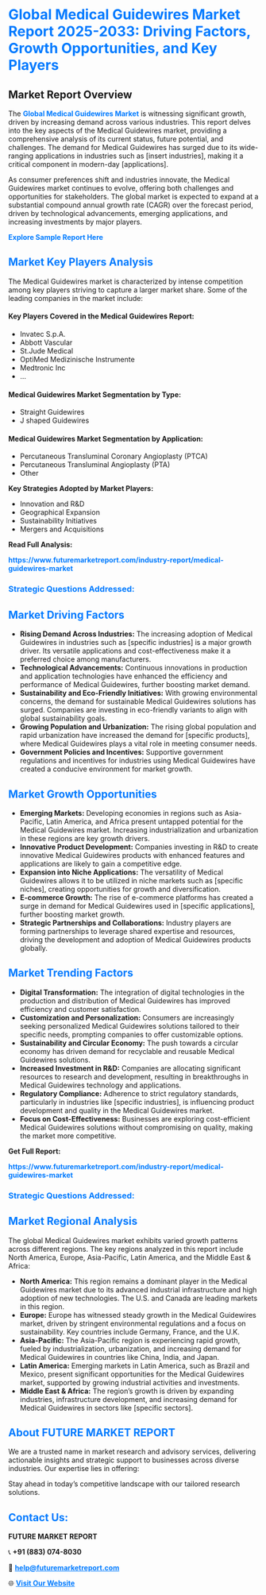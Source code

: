 <h1 style="color: #007BFF;">Global Medical Guidewires Market Report 2025-2033: Driving Factors, Growth Opportunities, and Key Players</h1>

<section id="overview">
<h2>Market Report Overview</h2>
<p>The <a href="https://www.futuremarketreport.com/industry-report/medical-guidewires-market" style="color: #007BFF; text-decoration: none;"><strong>Global Medical Guidewires Market</strong></a> is witnessing significant growth, driven by increasing demand across various industries. This report delves into the key aspects of the Medical Guidewires market, providing a comprehensive analysis of its current status, future potential, and challenges. The demand for Medical Guidewires has surged due to its wide-ranging applications in industries such as [insert industries], making it a critical component in modern-day [applications].</p>
<p>As consumer preferences shift and industries innovate, the Medical Guidewires market continues to evolve, offering both challenges and opportunities for stakeholders. The global market is expected to expand at a substantial compound annual growth rate (CAGR) over the forecast period, driven by technological advancements, emerging applications, and increasing investments by major players.</p>
</section>

<section id="overview">
<p><a href="https://www.futuremarketreport.com/request-sample/reportId=105995" style="color: #007BFF; text-decoration: none;"><strong>Explore Sample Report Here</strong></a></p>
</section>

<section id="key-players">
<h2 style="color: #007BFF;">Market Key Players Analysis</h2>
<p>The Medical Guidewires market is characterized by intense competition among key players striving to capture a larger market share. Some of the leading companies in the market include:</p>
<h4>Key Players Covered in the Medical Guidewires Report:</h4>
<ul><li>Invatec S.p.A.</li><li>Abbott Vascular</li><li>St.Jude Medical</li><li>OptiMed Medizinische Instrumente</li><li>Medtronic Inc</li><li>...</li></ul>
<h4>Medical Guidewires Market Segmentation by Type:</h4>
<ul><li>Straight Guidewires</li><li>J shaped Guidewires</li></ul>

<h4>Medical Guidewires Market Segmentation by Application:</h4>
<ul><li>Percutaneous Transluminal Coronary Angioplasty (PTCA)</li><li>Percutaneous Transluminal Angioplasty (PTA)</li><li>Other</li></ul>
<p><strong>Key Strategies Adopted by Market Players:</strong></p>
<ul>
<li>Innovation and R&D</li>
<li>Geographical Expansion</li>
<li>Sustainability Initiatives</li>
<li>Mergers and Acquisitions</li>
</ul>
</section>

<section>
<p><strong>Read Full Analysis: </strong></p><a href="https://www.futuremarketreport.com/industry-report/medical-guidewires-market" style="color: #007BFF; text-decoration: none;"><strong>https://www.futuremarketreport.com/industry-report/medical-guidewires-market</strong></a>
<h3 style="color: #007BFF;">Strategic Questions Addressed:</h3>
</section>

<section id="driving-factors">
<h2 style="color: #007BFF;">Market Driving Factors</h2>
<ul>
<li><strong>Rising Demand Across Industries:</strong> The increasing adoption of Medical Guidewires in industries such as [specific industries] is a major growth driver. Its versatile applications and cost-effectiveness make it a preferred choice among manufacturers.</li>
<li><strong>Technological Advancements:</strong> Continuous innovations in production and application technologies have enhanced the efficiency and performance of Medical Guidewires, further boosting market demand.</li>
<li><strong>Sustainability and Eco-Friendly Initiatives:</strong> With growing environmental concerns, the demand for sustainable Medical Guidewires solutions has surged. Companies are investing in eco-friendly variants to align with global sustainability goals.</li>
<li><strong>Growing Population and Urbanization:</strong> The rising global population and rapid urbanization have increased the demand for [specific products], where Medical Guidewires plays a vital role in meeting consumer needs.</li>
<li><strong>Government Policies and Incentives:</strong> Supportive government regulations and incentives for industries using Medical Guidewires have created a conducive environment for market growth.</li>
</ul>
</section>

<section id="growth-opportunities">
<h2 style="color: #007BFF;">Market Growth Opportunities</h2>
<ul>
<li><strong>Emerging Markets:</strong> Developing economies in regions such as Asia-Pacific, Latin America, and Africa present untapped potential for the Medical Guidewires market. Increasing industrialization and urbanization in these regions are key growth drivers.</li>
<li><strong>Innovative Product Development:</strong> Companies investing in R&D to create innovative Medical Guidewires products with enhanced features and applications are likely to gain a competitive edge.</li>
<li><strong>Expansion into Niche Applications:</strong> The versatility of Medical Guidewires allows it to be utilized in niche markets such as [specific niches], creating opportunities for growth and diversification.</li>
<li><strong>E-commerce Growth:</strong> The rise of e-commerce platforms has created a surge in demand for Medical Guidewires used in [specific applications], further boosting market growth.</li>
<li><strong>Strategic Partnerships and Collaborations:</strong> Industry players are forming partnerships to leverage shared expertise and resources, driving the development and adoption of Medical Guidewires products globally.</li>
</ul>
</section>

<section id="trending-factors">
<h2 style="color: #007BFF;">Market Trending Factors</h2>
<ul>
<li><strong>Digital Transformation:</strong> The integration of digital technologies in the production and distribution of Medical Guidewires has improved efficiency and customer satisfaction.</li>
<li><strong>Customization and Personalization:</strong> Consumers are increasingly seeking personalized Medical Guidewires solutions tailored to their specific needs, prompting companies to offer customizable options.</li>
<li><strong>Sustainability and Circular Economy:</strong> The push towards a circular economy has driven demand for recyclable and reusable Medical Guidewires solutions.</li>
<li><strong>Increased Investment in R&D:</strong> Companies are allocating significant resources to research and development, resulting in breakthroughs in Medical Guidewires technology and applications.</li>
<li><strong>Regulatory Compliance:</strong> Adherence to strict regulatory standards, particularly in industries like [specific industries], is influencing product development and quality in the Medical Guidewires market.</li>
<li><strong>Focus on Cost-Effectiveness:</strong> Businesses are exploring cost-efficient Medical Guidewires solutions without compromising on quality, making the market more competitive.</li>
</ul>
</section>

<section>
<p><strong>Get Full Report: </strong></p><a href="https://www.futuremarketreport.com/industry-report/medical-guidewires-market" style="color: #007BFF; text-decoration: none;"><strong>https://www.futuremarketreport.com/industry-report/medical-guidewires-market</strong></a>
<h3 style="color: #007BFF;">Strategic Questions Addressed:</h3>
</section>


<section id="regional-analysis">
<h2 style="color: #007BFF;">Market Regional Analysis</h2>
<p>The global Medical Guidewires market exhibits varied growth patterns across different regions. The key regions analyzed in this report include North America, Europe, Asia-Pacific, Latin America, and the Middle East & Africa:</p>
<ul>
<li><strong>North America:</strong> This region remains a dominant player in the Medical Guidewires market due to its advanced industrial infrastructure and high adoption of new technologies. The U.S. and Canada are leading markets in this region.</li>
<li><strong>Europe:</strong> Europe has witnessed steady growth in the Medical Guidewires market, driven by stringent environmental regulations and a focus on sustainability. Key countries include Germany, France, and the U.K.</li>
<li><strong>Asia-Pacific:</strong> The Asia-Pacific region is experiencing rapid growth, fueled by industrialization, urbanization, and increasing demand for Medical Guidewires in countries like China, India, and Japan.</li>
<li><strong>Latin America:</strong> Emerging markets in Latin America, such as Brazil and Mexico, present significant opportunities for the Medical Guidewires market, supported by growing industrial activities and investments.</li>
<li><strong>Middle East & Africa:</strong> The region’s growth is driven by expanding industries, infrastructure development, and increasing demand for Medical Guidewires in sectors like [specific sectors].</li>
</ul>
</section>

<footer>
<h2 style="color: #007BFF;">About FUTURE MARKET REPORT</h2>
<p>We are a trusted name in market research and advisory services, delivering actionable insights and strategic support to businesses across diverse industries. Our expertise lies in offering:</p>

<p>Stay ahead in today’s competitive landscape with our tailored research solutions.</p>

<h2 style="color: #007BFF;">Contact Us:</h2>
<p><strong>FUTURE MARKET REPORT</strong></p>
<p>📞 <strong>+91 (883) 074-8030</strong></p>
<p>📧 <strong><a href="mailto:help@futuremarketreport.com" style="color: #007BFF;">help@futuremarketreport.com</a></strong></p>
<p>🌐 <strong><a href="https://www.futuremarketreport.com/" style="color: #007BFF;">Visit Our Website</a></strong></p>
</footer>